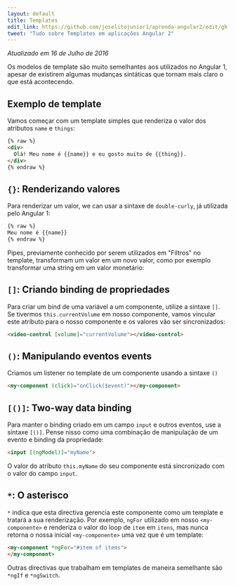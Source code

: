```yaml
---
layout: default
title: Templates
edit_link: https://github.com/joselitojunior1/aprenda-angular2/edit/gh-pages/templates/index.md
tweet: "Tudo sobre Templates em aplicações Angular 2"
---
```


_Atualizado em 16 de Julho de 2016_

Os modelos de template são muito semelhantes aos utilizados no Angular 1, apesar de existirem algumas mudanças sintáticas que tornam mais claro o que está acontecendo.

## Exemplo de template

Vamos começar com um template simples que renderiza o valor dos atributos `name` e `things`:

```html
{% raw %}
<div>
  Olá! Meu nome é {{name}} e eu gosto muito de {{thing}}.
</div>
{% endraw %}
```

## `{}`: Renderizando valores

Para renderizar um valor, we can usar a sintaxe de `double-curly`, já utilizada pelo Angular 1:

```html
{% raw %}
Meu nome é {{name}}
{% endraw %}
```

Pipes, previamente conhecido por serem utilizados em "Filtros" no template, transformam um valor em um novo valor, como por exemplo transformar uma string em um valor monetário:

## `[]`: Criando binding de propriedades

Para criar um bind de uma variável a um componente, utilize a sintaxe `[]`. Se tivermos `this.currentVolume` em nosso componente, vamos vincular este atributo para o nosso componente e os valores vão ser sincronizados:

```html
<video-control [volume]="currentVolume"></video-control>
```

## `()`: Manipulando eventos events

Criamos um listener no template de um componente usando a sintaxe `()`

```html
<my-component (click)="onClick($event)"></my-component>
```

## `[()]`: Two-way data binding

Para manter o binding criado em um campo `input` e outros eventos, use a sintaxe `[()]`. Pense nisso como uma combinação de manipulação de um evento e binding da propriedade:

```html
<input [(ngModel)]="myName">
```

O valor do atributo `this.myName` do seu componente está sincronizado com o valor do campo `input`.

## `*`: O asterisco

`*` indica que esta directiva gerencia este componente como um template e tratará a sua renderização. Por exemplo, `ngFor` utilizado em nosso `<my-componente>` e renderiza o valor do loop de `item` em `itens`,
mas nunca retorna o nossa inicial `<my-componente>` uma vez que é um template:

```html
<my-component *ngFor="#item of items">
</my-component>
```

Outras directivas que trabalham em templates de maneira semelhante são `*ngIf` e `*ngSwitch`.
